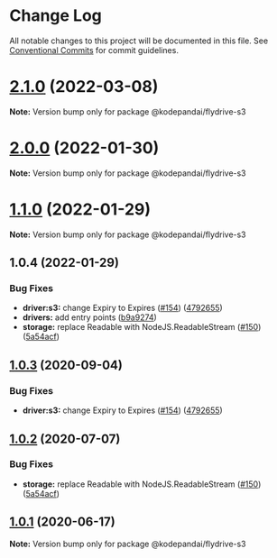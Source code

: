 # Change Log

All notable changes to this project will be documented in this file.
See [Conventional Commits](https://conventionalcommits.org) for commit guidelines.

# [2.1.0](https://github.com/KodePandai/flydrive/compare/@kodepandai/flydrive-s3@2.0.0...@kodepandai/flydrive-s3@2.1.0) (2022-03-08)

**Note:** Version bump only for package @kodepandai/flydrive-s3





# [2.0.0](https://github.com/KodePandai/flydrive/compare/@kodepandai/flydrive-s3@1.1.0...@kodepandai/flydrive-s3@2.0.0) (2022-01-30)

**Note:** Version bump only for package @kodepandai/flydrive-s3





# [1.1.0](https://github.com/KodePandai/flydrive/compare/@kodepandai/flydrive-s3@1.0.4...@kodepandai/flydrive-s3@1.1.0) (2022-01-29)

**Note:** Version bump only for package @kodepandai/flydrive-s3





## 1.0.4 (2022-01-29)


### Bug Fixes

* **driver:s3:** change Expiry to Expires ([#154](https://github.com/KodePandai/flydrive/issues/154)) ([4792655](https://github.com/KodePandai/flydrive/commit/479265537521d2a238df801080575675633a5ae3))
* **drivers:** add entry points ([b9a9274](https://github.com/KodePandai/flydrive/commit/b9a92745b41b640d4613525bde48ce630e6cefab))
* **storage:** replace Readable with NodeJS.ReadableStream ([#150](https://github.com/KodePandai/flydrive/issues/150)) ([5a54acf](https://github.com/KodePandai/flydrive/commit/5a54acfe545c2fca3690a2e48261b973ba56004c))





## [1.0.3](https://github.com/KodePandai/flydrive/compare/@kodepandai/flydrive-s3@1.0.2...@kodepandai/flydrive-s3@1.0.3) (2020-09-04)


### Bug Fixes

* **driver:s3:** change Expiry to Expires ([#154](https://github.com/KodePandai/flydrive/issues/154)) ([4792655](https://github.com/KodePandai/flydrive/commit/479265537521d2a238df801080575675633a5ae3))





## [1.0.2](https://github.com/KodePandai/flydrive/compare/@kodepandai/flydrive-s3@1.0.1...@kodepandai/flydrive-s3@1.0.2) (2020-07-07)


### Bug Fixes

* **storage:** replace Readable with NodeJS.ReadableStream ([#150](https://github.com/KodePandai/flydrive/issues/150)) ([5a54acf](https://github.com/KodePandai/flydrive/commit/5a54acfe545c2fca3690a2e48261b973ba56004c))





## [1.0.1](https://github.com/KodePandai/flydrive/compare/@kodepandai/flydrive-s3@1.0.1-alpha.0...@kodepandai/flydrive-s3@1.0.1) (2020-06-17)

**Note:** Version bump only for package @kodepandai/flydrive-s3
